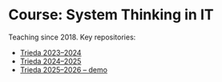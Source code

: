 # Course: System Thinking in IT

Teaching since 2018. Key repositories:

- [Trieda 2023–2024](https://06-sth-projects.github.io/repo_sthdf-2023-2024/)
- [Trieda 2024–2025](https://06-sth-projects.github.io/repo_sthdf_2024-2025/)
- [Trieda 2025–2026 – demo](https://06-sth-projects.github.io/repo_sthdf_2025-2026/)